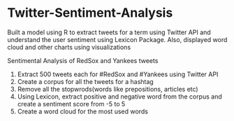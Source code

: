 # Twitter-Sentiment-Analysis
Built a model using R to extract tweets for a term using Twitter API and understand the user sentiment using Lexicon Package. Also, displayed word cloud and other charts using visualizations

Sentimental Analysis of RedSox and Yankees tweets
1. Extract 500 tweets each for #RedSox and #Yankees using Twitter API
2. Create a corpus for all the tweets for a hashtag
3. Remove all the stopwrods(words like prepositions, articles etc)
4. Using Lexicon, extract positive and negative word from the corpus and create a sentiment score from -5 to 5
5. Create a word cloud for the most used words

